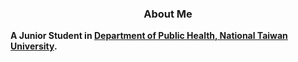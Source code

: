 <h3 align=center>About Me</h3>

**A Junior Student in [Department of Public Health, National Taiwan University](http://dph.ntu.edu.tw/web/index/index.jsp?lang=en).**

